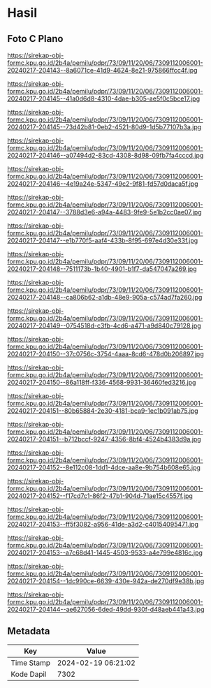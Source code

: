 # Hasil

## Foto C Plano

https://sirekap-obj-formc.kpu.go.id/2b4a/pemilu/pdpr/73/09/11/20/06/7309112006001-20240217-204143--8a6071ce-41d9-4624-8e21-975866ffcc4f.jpg

https://sirekap-obj-formc.kpu.go.id/2b4a/pemilu/pdpr/73/09/11/20/06/7309112006001-20240217-204145--41a0d6d8-4310-4dae-b305-ae5f0c5bce17.jpg

https://sirekap-obj-formc.kpu.go.id/2b4a/pemilu/pdpr/73/09/11/20/06/7309112006001-20240217-204145--73d42b81-0eb2-4521-80d9-1d5b77107b3a.jpg

https://sirekap-obj-formc.kpu.go.id/2b4a/pemilu/pdpr/73/09/11/20/06/7309112006001-20240217-204146--a07494d2-83cd-4308-8d98-09fb7fa4cccd.jpg

https://sirekap-obj-formc.kpu.go.id/2b4a/pemilu/pdpr/73/09/11/20/06/7309112006001-20240217-204146--4e19a24e-5347-49c2-9f81-fd57d0daca5f.jpg

https://sirekap-obj-formc.kpu.go.id/2b4a/pemilu/pdpr/73/09/11/20/06/7309112006001-20240217-204147--3788d3e6-a94a-4483-9fe9-5e1b2cc0ae07.jpg

https://sirekap-obj-formc.kpu.go.id/2b4a/pemilu/pdpr/73/09/11/20/06/7309112006001-20240217-204147--e1b770f5-aaf4-433b-8f95-697e4d30e33f.jpg

https://sirekap-obj-formc.kpu.go.id/2b4a/pemilu/pdpr/73/09/11/20/06/7309112006001-20240217-204148--7511173b-1b40-4901-b1f7-da547047a269.jpg

https://sirekap-obj-formc.kpu.go.id/2b4a/pemilu/pdpr/73/09/11/20/06/7309112006001-20240217-204148--ca806b62-a1db-48e9-905a-c574ad7fa260.jpg

https://sirekap-obj-formc.kpu.go.id/2b4a/pemilu/pdpr/73/09/11/20/06/7309112006001-20240217-204149--0754518d-c3fb-4cd6-a471-a9d840c79128.jpg

https://sirekap-obj-formc.kpu.go.id/2b4a/pemilu/pdpr/73/09/11/20/06/7309112006001-20240217-204150--37c0756c-3754-4aaa-8cd6-478d0b206897.jpg

https://sirekap-obj-formc.kpu.go.id/2b4a/pemilu/pdpr/73/09/11/20/06/7309112006001-20240217-204150--86a118ff-f336-4568-9931-36460fed3216.jpg

https://sirekap-obj-formc.kpu.go.id/2b4a/pemilu/pdpr/73/09/11/20/06/7309112006001-20240217-204151--80b65884-2e30-4181-bca9-1ec1b091ab75.jpg

https://sirekap-obj-formc.kpu.go.id/2b4a/pemilu/pdpr/73/09/11/20/06/7309112006001-20240217-204151--b712bccf-9247-4356-8bf4-4524b4383d9a.jpg

https://sirekap-obj-formc.kpu.go.id/2b4a/pemilu/pdpr/73/09/11/20/06/7309112006001-20240217-204152--8e112c08-1dd1-4dce-aa8e-9b754b608e65.jpg

https://sirekap-obj-formc.kpu.go.id/2b4a/pemilu/pdpr/73/09/11/20/06/7309112006001-20240217-204152--f17cd7c1-86f2-47b1-904d-71ae15c4557f.jpg

https://sirekap-obj-formc.kpu.go.id/2b4a/pemilu/pdpr/73/09/11/20/06/7309112006001-20240217-204153--ff5f3082-a956-41de-a3d2-c40154095471.jpg

https://sirekap-obj-formc.kpu.go.id/2b4a/pemilu/pdpr/73/09/11/20/06/7309112006001-20240217-204153--a7c68d41-1445-4503-9533-a4e799e4816c.jpg

https://sirekap-obj-formc.kpu.go.id/2b4a/pemilu/pdpr/73/09/11/20/06/7309112006001-20240217-204154--1dc990ce-6639-430e-942a-de270df9e38b.jpg

https://sirekap-obj-formc.kpu.go.id/2b4a/pemilu/pdpr/73/09/11/20/06/7309112006001-20240217-204144--ae627056-6ded-49dd-930f-d48aeb441a43.jpg


## Metadata

| Key        | Value               |
| ---------- | ------------------- |
| Time Stamp | 2024-02-19 06:21:02 |
| Kode Dapil | 7302                |



